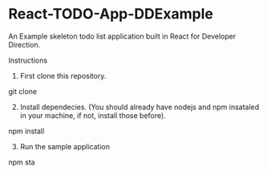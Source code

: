 # React-TODO-App-DDExample
An Example skeleton todo list application built in React for Developer Direction.

Instructions

1. First clone this repository.

  git clone

2. Install dependecies. (You should already have nodejs and npm insataled in your machine, if not, install those before).

  npm install
  
3. Run the sample application

npm sta
